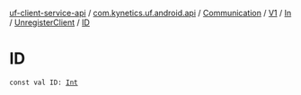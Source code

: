 [uf-client-service-api](../../../../../index.md) / [com.kynetics.uf.android.api](../../../../index.md) / [Communication](../../../index.md) / [V1](../../index.md) / [In](../index.md) / [UnregisterClient](index.md) / [ID](./-i-d.md)

# ID

`const val ID: `[`Int`](https://kotlinlang.org/api/latest/jvm/stdlib/kotlin/-int/index.html)